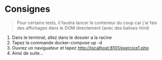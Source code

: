 # Consignes

> Pour certains tests, il faudra lancer le conteneur du coup car j'ai fais des affichages dans le DOM directement (avec des balises html)

1. Dans le terminal, allez dans le dossier a la racine
2. Tapez la commande docker-compose up -d
3. Ouvrez un naviguateur et tapez <http://localhost:8101/exercice1.php>
4. Ainsi de suite...
